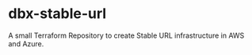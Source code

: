 # dbx-stable-url
A small Terraform Repository to create Stable URL infrastructure in AWS and Azure.
